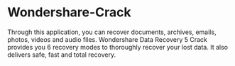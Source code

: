 # Wondershare-Crack
Through this application, you can recover documents, archives, emails, photos, videos and audio files. Wondershare Data Recovery 5 Crack provides you 6 recovery modes to thoroughly recover your lost data. It also delivers safe, fast and total recovery.
